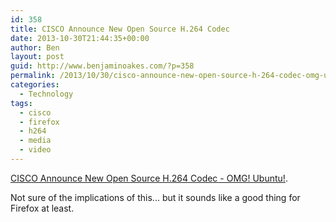 ```yaml
---
id: 358
title: CISCO Announce New Open Source H.264 Codec
date: 2013-10-30T21:44:35+00:00
author: Ben
layout: post
guid: http://www.benjaminoakes.com/?p=358
permalink: /2013/10/30/cisco-announce-new-open-source-h-264-codec-omg-ubuntu/
categories:
  - Technology
tags:
  - cisco
  - firefox
  - h264
  - media
  - video
---
```

[CISCO Announce New Open Source H.264 Codec - OMG! Ubuntu!](http://www.omgubuntu.co.uk/2013/10/cisco-announce-open-source-h-264-codec?).

Not sure of the implications of this... but it sounds like a good thing for Firefox at least.